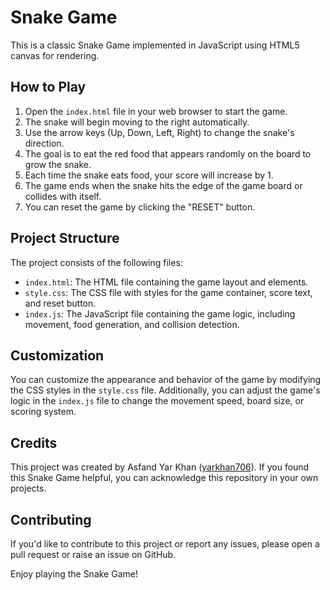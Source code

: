 # Snake Game

This is a classic Snake Game implemented in JavaScript using HTML5 canvas for rendering.

## How to Play

1. Open the `index.html` file in your web browser to start the game.
2. The snake will begin moving to the right automatically.
3. Use the arrow keys (Up, Down, Left, Right) to change the snake's direction.
4. The goal is to eat the red food that appears randomly on the board to grow the snake.
5. Each time the snake eats food, your score will increase by 1.
6. The game ends when the snake hits the edge of the game board or collides with itself.
7. You can reset the game by clicking the "RESET" button.

## Project Structure

The project consists of the following files:

- `index.html`: The HTML file containing the game layout and elements.
- `style.css`: The CSS file with styles for the game container, score text, and reset button.
- `index.js`: The JavaScript file containing the game logic, including movement, food generation, and collision detection.

## Customization

You can customize the appearance and behavior of the game by modifying the CSS styles in the `style.css` file. Additionally, you can adjust the game's logic in the `index.js` file to change the movement speed, board size, or scoring system.

## Credits

This project was created by Asfand Yar Khan ([yarkhan706](https://www.github.com/yarkhan706)). If you found this Snake Game helpful, you can acknowledge this repository in your own projects.

## Contributing

If you'd like to contribute to this project or report any issues, please open a pull request or raise an issue on GitHub.

Enjoy playing the Snake Game!
